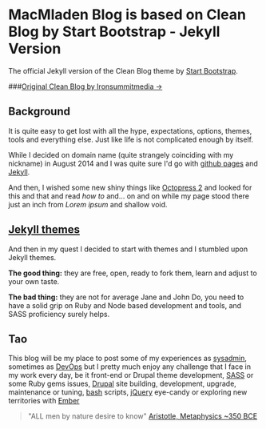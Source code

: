 # MacMladen Blog is based on Clean Blog by Start Bootstrap - Jekyll Version

The official Jekyll version of the Clean Blog theme by [Start Bootstrap](http://startbootstrap.com/).

###[Original Clean Blog by Ironsummitmedia &rarr;](http://github.com/ironsummitmedia/startbootstrap-clean-blog-jekyll/)

## Background

It is quite easy to get lost with all the hype, expectations, options, themes, tools and everything else. Just like life is not complicated enough by itself.

While I decided on domain name (quite strangely coinciding with my nickname) in August 2014 and I was quite sure I'd go with [github pages](https://pages.github.com/) and [Jekyll](http://jekyllrb.com/).

And then, I wished some new shiny things like [Octopress 2](http://octopress.org/) and looked for this and that and read *how to* and... on and on while my page stood there just an inch from *Lorem ipsum* and shallow void.


## [Jekyll themes](http://jekyllthemes.org/)

And then in my quest I decided to start with themes and I stumbled upon Jekyll themes.

**The good thing:** they are free, open, ready to fork them, learn and adjust to your own taste.

**The bad thing:** they are not for average Jane and John Do, you need to have a solid grip on Ruby and Node based development and tools, and SASS proficiency surely helps. 

## Tao

This blog will be my place to post some of my experiences as [sysadmin](http://en.wikipedia.org/wiki/System_administrator/), sometimes as [DevOps](http://en.wikipedia.org/wiki/DevOps/) but I pretty much enjoy any challenge that I face in my work every day, be it front-end or Drupal theme development, [SASS](http://sass-lang.com/) or some Ruby gems issues, [Drupal](http://drupal.org//) site building, development, upgrade, maintenance or tuning, [bash](https://gist.github.com/macmladen/4224633) scripts, [jQuery](http://jquery.org/) eye-candy or exploring new territories with [Ember](http://emberjs.com/)

> "ALL men by nature desire to know"
> [Aristotle, Metaphysics ~350 BCE](http://classics.mit.edu/Aristotle/metaphysics.1.i.html)